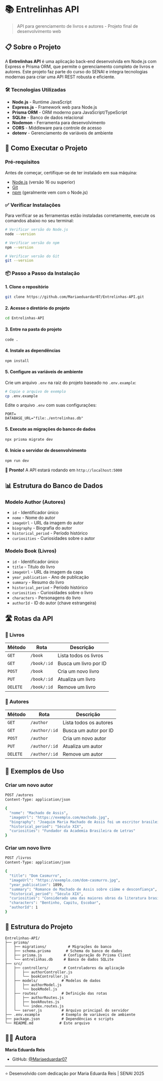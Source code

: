 # 📚 Entrelinhas API

> API para gerenciamento de livros e autores - Projeto final de desenvolvimento web

## 📋 Sobre o Projeto

A **Entrelinhas API** é uma aplicação back-end desenvolvida em Node.js com Express e Prisma ORM, que permite o gerenciamento completo de livros e autores. Este projeto faz parte do curso do SENAI e integra tecnologias modernas para criar uma API REST robusta e eficiente.

### 🛠️ Tecnologias Utilizadas

- **Node.js** - Runtime JavaScript
- **Express.js** - Framework web para Node.js
- **Prisma ORM** - ORM moderno para JavaScript/TypeScript
- **SQLite** - Banco de dados relacional
- **Nodemon** - Ferramenta para desenvolvimento
- **CORS** - Middleware para controle de acesso
- **dotenv** - Gerenciamento de variáveis de ambiente

## 🚀 Como Executar o Projeto

### Pré-requisitos

Antes de começar, certifique-se de ter instalado em sua máquina:
- [Node.js](https://nodejs.org/) (versão 16 ou superior)
- [Git](https://git-scm.com/)
- [npm](https://www.npmjs.com/) (geralmente vem com o Node.js)

### ✅ Verificar Instalações

Para verificar se as ferramentas estão instaladas corretamente, execute os comandos abaixo no seu terminal:

```bash
# Verificar versão do Node.js
node --version

# Verificar versão do npm
npm --version

# Verificar versão do Git
git --version
```

### 📦 Passo a Passo da Instalação

#### 1. Clone o repositório
```bash
git clone https://github.com/Mariaeduardar07/Entrelinhas-API.git
```

#### 2. Acesse o diretório do projeto
```bash
cd Entrelinhas-API
```

#### 3. **Entre na pasta do projeto**

```bash
code .
```

#### 4. Instale as dependências
```bash
npm install
```

#### 5. Configure as variáveis de ambiente
Crie um arquivo `.env` na raiz do projeto baseado no `.env.example`:

```bash
# Copie o arquivo de exemplo
cp .env.example
```

Edite o arquivo `.env` com suas configurações:
```env
PORT=
DATABASE_URL="file:./entrelinhas.db"
```

#### 5. Execute as migrações do banco de dados
```bash
npx prisma migrate dev
```

#### 6. Inicie o servidor de desenvolvimento
```bash
npm run dev
```

🎉 **Pronto!** A API estará rodando em `http://localhost:5000`

## 📊 Estrutura do Banco de Dados

### Modelo Author (Autores)
- `id` - Identificador único
- `nome` - Nome do autor
- `imageUrl` - URL da imagem do autor
- `biography` - Biografia do autor
- `historical_period` - Período histórico
- `curiosities` - Curiosidades sobre o autor

### Modelo Book (Livros)
- `id` - Identificador único
- `title` - Título do livro
- `imageUrl` - URL da imagem da capa
- `year_publication` - Ano de publicação
- `summary` - Resumo do livro
- `historical_period` - Período histórico
- `curiosities` - Curiosidades sobre o livro
- `characters` - Personagens do livro
- `authorId` - ID do autor (chave estrangeira)

## 🛣️ Rotas da API

### 📖 Livros

| Método | Rota | Descrição |
|--------|------|-----------|
| `GET` | `/book` | Lista todos os livros |
| `GET` | `/book/:id` | Busca um livro por ID |
| `POST` | `/book` | Cria um novo livro |
| `PUT` | `/book/:id` | Atualiza um livro |
| `DELETE` | `/book/:id` | Remove um livro |

### 👤 Autores

| Método | Rota | Descrição |
|--------|------|-----------|
| `GET` | `/author` | Lista todos os autores |
| `GET` | `/author/:id` | Busca um autor por ID |
| `POST` | `/author` | Cria um novo autor |
| `PUT` | `/author/:id` | Atualiza um autor |
| `DELETE` | `/author/:id` | Remove um autor |

## 📝 Exemplos de Uso

### Criar um novo autor
```bash
POST /autores
Content-Type: application/json

{
  "nome": "Machado de Assis",
  "imageUrl": "https://exemplo.com/machado.jpg",
  "biography": "Joaquim Maria Machado de Assis foi um escritor brasileiro...",
  "historical_period": "Século XIX",
  "curiosities": "Fundador da Academia Brasileira de Letras"
}
```

### Criar um novo livro
```bash
POST /livros
Content-Type: application/json

{
  "title": "Dom Casmurro",
  "imageUrl": "https://exemplo.com/dom-casmurro.jpg",
  "year_publication": 1899,
  "summary": "Romance de Machado de Assis sobre ciúme e desconfiança",
  "historical_period": "Século XIX",
  "curiosities": "Considerado uma das maiores obras da literatura brasileira",
  "characters": "Bentinho, Capitu, Escobar",
  "authorId": 1
}
```

## 📁 Estrutura do Projeto

```
Entrelinhas-API/
├── prisma/
│   ├── migrations/          # Migrações do banco
│   ├── schema.prisma       # Schema do banco de dados
│   ├── prisma.js          # Configuração do Prisma Client
│   └── entrelinhas.db     # Banco de dados SQLite
├── src/
│   ├── controllers/       # Controladores da aplicação
│   │   ├── authorController.js
│   │   └── bookController.js
│   ├── models/           # Modelos de dados
│   │   ├── authorModel.js
│   │   └── bookModel.js
│   ├── routes/           # Definição das rotas
│   │   ├── authorRoutes.js
│   │   ├── bookRoutes.js
│   │   └── index.routes.js
│   └── server.js         # Arquivo principal do servidor
├── .env.example          # Exemplo de variáveis de ambiente
├── package.json          # Dependências e scripts
└── README.md            # Este arquivo
```

## 👩‍💻 Autora

**Maria Eduarda Reis**
- GitHub: [@Mariaeduardar07](https://github.com/Mariaeduardar07)

---

⭐ Desenvolvido com dedicação por Maria Eduarda Reis | SENAI 2025

